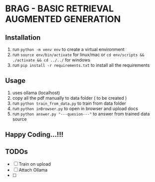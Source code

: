# BRAG - BASIC RETRIEVAL AUGMENTED GENERATION

## Installation

1.  run `python -m venv env` to create a virtual environment
2.  run `source env/bin/activate` for linux/mac or `cd env/scripts && ./activate && cd ../../` for windows
3.  run `pip install -r requirements.txt` to install all the requirements

## Usage

1.  uses ollama (localhost)
2.  copy all the pdf manually to data folder ( to be created )
3.  run `python train_from_data.py` to train from data folder
4.  run `python inBrowser.py` to open in browser and upload docs
5.  run `python answer.py "---quesion---"` to answer from trained data source

## Happy Coding...!!!

## TODOs

- [ ] Train on upload
- [ ] Attach Ollama
- [ ]  

